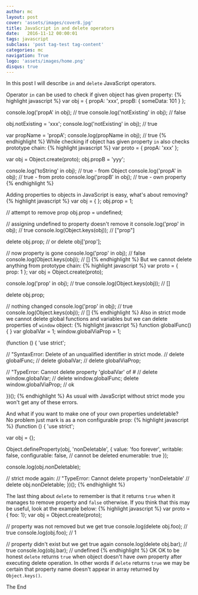 ```yaml
---
author: mc
layout: post
cover: 'assets/images/cover8.jpg'
title: JavaScript in and delete operators
date:   2016-11-12 00:00:01
tags: javascript
subclass: 'post tag-test tag-content'
categories: mc
navigation: True
logo: 'assets/images/home.png'
disqus: true
---
```


In this post I will describe `in` and `delete` JavaScript operators.

Operator `in` can be used to check if given object has given property:
{% highlight javascript %}
var obj = {
	propA: 'xxx',
	propB: { someData: 101 }
};
	
console.log('propA' in obj); // true
console.log('notExisting' in obj); // false
	
obj.notExisting = 'xxx';
console.log('notExisting' in obj); // true

var propName = 'propA';
console.log(propName in obj); // true
{% endhighlight %}
While checking if object has given property `in` also checks
prototype chain:
{% highlight javascript %}
var proto = {
	propA: 'xxx'
};
	
var obj = Object.create(proto);
obj.propB = 'yyy';
	
console.log('toString' in obj); // true - from Object
console.log('propA' in obj); // true - from proto
console.log('propB' in obj); // true - own property
{% endhighlight %}

Adding properties to objects in JavaScript is easy, what's about removing?
{% highlight javascript %}
var obj = { };
obj.prop = 1;

// attempt to remove prop
obj.prop = undefined;

// assigning undefined to property doesn't remove it 
console.log('prop' in obj); // true
console.log(Object.keys(obj)); // ["prop"]

delete obj.prop;
// or delete obj['prop'];

// now property is gone
console.log('prop' in obj); // false 
console.log(Object.keys(obj)); // []
{% endhighlight %}
But we cannot delete anything from prototype chain:
{% highlight javascript %}
var proto = { prop: 1 };
var obj = Object.create(proto);

console.log('prop' in obj); // true
console.log(Object.keys(obj)); // []

delete obj.prop;

// nothing changed
console.log('prop' in obj); // true
console.log(Object.keys(obj)); // []
{% endhighlight %}
Also in strict mode we cannot delete global functions and variables
but we can delete properties of `window` object:
{% highlight javascript %}
function globalFunc() { }
var globalVar = 1;
window.globalViaProp = 1;

(function () {
  'use strict';

  // "SyntaxError: Delete of an unqualified identifier in strict mode.
  // delete globalFunc;
  // delete globalVar;
  // delete globalViaProp;
  
  // "TypeError: Cannot delete property 'globalVar' of #<Window>
  // delete window.globalVar;
  // delete window.globalFunc;
  delete window.globalViaProp; // ok
 
})();
{% endhighlight %}
As usual with JavaScript without strict mode you won't get any of these errors.

And what if you want to make one of your own properties undeletable?  
No problem just mark is as a non configurable prop:
{% highlight javascript %}
(function () {
  'use strict';

  var obj = {};
  
  Object.defineProperty(obj, 'nonDeletable', {
    value: 'foo forever',
    writable: false,
    configurable: false, // cannot be deleted
    enumerable: true
  });
  
  console.log(obj.nonDeletable);
  
  // strict mode again:
  // "TypeError: Cannot delete property 'nonDeletable' 
  // delete obj.nonDeletable;
})();
{% endhighlight %}

The last thing about `delete` to remember is that it returns `true`
when it manages to remove property and `false` otherwise.
If you think that this may be useful, look at the example below:
{% highlight javascript %}
var proto = { foo: 1};
var obj = Object.create(proto);
	
// property was not removed but we get true
console.log(delete obj.foo); // true
console.log(obj.foo); // 1
	
// property didn't exist but we get true again
console.log(delete obj.bar); // true
console.log(obj.bar); // undefined 
{% endhighlight %}
OK OK to be honest `delete` returns `true` when object 
doesn't have *own* property after executing delete operation.
In other words if `delete` returns `true` we may be certain 
that property name doesn't appear
in array returned by `Object.keys()`.

The End
